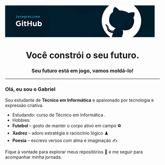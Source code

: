 <h0 align="center">![](img.png)
<h1 align="center">Você constrói o seu futuro.</h1>
<h3 align="center">Seu futuro está em jogo, vamos moldá-lo! </h3>
<hr>

### Olá, eu sou o Gabriel

Sou estudante de **Técnico em Informática** e apaixonado por tecnologia e expressão criativa.

-  Estudando: curso de Técnico em Informática .
-  Hobbies:
  - **Futebol** – gosto de manter o corpo ativo em campo ⚽
  - **Xadrez** – adoro estratégia e raciocínio lógico ♟️
  - **Poesia** – escrevo versos com alma e imaginação ✍️


Fique à vontade para explorar meus repositórios 📂 e me seguir para acompanhar minha jornada.

